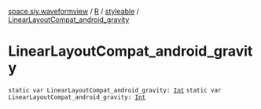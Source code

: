 [space.siy.waveformview](../../index.md) / [R](../index.md) / [styleable](index.md) / [LinearLayoutCompat_android_gravity](./-linear-layout-compat_android_gravity.md)

# LinearLayoutCompat_android_gravity

`static var LinearLayoutCompat_android_gravity: `[`Int`](https://kotlinlang.org/api/latest/jvm/stdlib/kotlin/-int/index.html)
`static var LinearLayoutCompat_android_gravity: `[`Int`](https://kotlinlang.org/api/latest/jvm/stdlib/kotlin/-int/index.html)